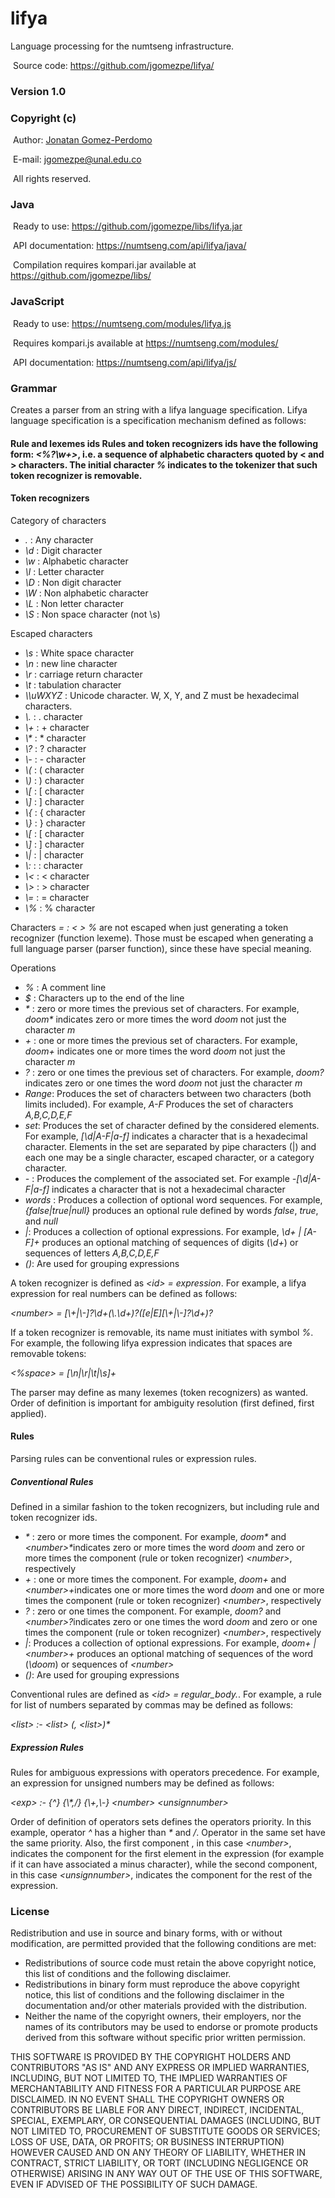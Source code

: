 # lifya
Language processing for the numtseng infrastructure. 

&nbsp;Source code: <A HREF="https://github.com/jgomezpe/lifya/">https://github.com/jgomezpe/lifya/</A>

<h3>Version 1.0</h3>
<h3>Copyright (c)</h3>
&nbsp;Author: <A HREF="https://disi.unal.edu.co/~jgomezpe/"> Jonatan Gomez-Perdomo </A>

&nbsp;E-mail: <A HREF="mailto:jgomezpe@unal.edu.co">jgomezpe@unal.edu.co</A>

&nbsp;All rights reserved.

<h3>Java</h3>

&nbsp;Ready to use: <A HREF="https://github.com/jgomezpe/libs/lifya.jar">https://github.com/jgomezpe/libs/lifya.jar</A>

&nbsp;API documentation: <A HREF="https://numtseng.com/api/lifya/java/">https://numtseng.com/api/lifya/java/</A>

&nbsp;Compilation requires kompari.jar available at <A HREF="https://github.com/jgomezpe/libs/">https://github.com/jgomezpe/libs/</A>

<h3>JavaScript</h3>

&nbsp;Ready to use: <A HREF="https://numtseng.com/modules/lifya.js">https://numtseng.com/modules/lifya.js</A>

&nbsp;Requires kompari.js available at <A HREF="https://numtseng.com/modules/">https://numtseng.com/modules/</A>

&nbsp;API documentation: <A HREF="https://numtseng.com/api/lifya/js/">https://numtseng.com/api/lifya/js/</A>

<h3>Grammar</h3>
     <p>Creates a parser from an string with a lifya language specification. Lifya language specification
     is a specification mechanism defined as follows:</p>
     <h4>Rule and lexemes ids</43>
     Rules and token recognizers ids have the following form: <i>&lt;%?\w+&gt;</i>, i.e. a sequence of
     alphabetic characters quoted by &lt; and &gt; characters. The initial character <i>%</i> indicates to the 
     tokenizer that such token recognizer is removable.
     <h4>Token recognizers</h4>
     <p>Category of characters</p>
     <ul>
     <li> <i>.</i> : Any character </li>
     <li> <i>\d</i> : Digit character </li>
     <li> <i>\w</i> : Alphabetic character </li>
     <li> <i>\l</i> : Letter character </li>
     <li> <i>\D</i> : Non digit character </li>
     <li> <i>\W</i> : Non alphabetic character </li>
     <li> <i>\L</i> : Non letter character </li>
     <li> <i>\S</i> : Non space character (not \s) </li>
     </ul>
     <p>Escaped characters</p>
     <ul>
     <li> <i>\s</i> : White space character </li>
     <li> <i>\n</i> : new line character </li>
     <li> <i>\r</i> : carriage return character </li>
     <li> <i>\t</i> : tabulation character </li>
     <li> <i>\\uWXYZ</i> : Unicode character. W, X, Y, and Z must be hexadecimal characters.</li>
     <li> <i>\.</i> : . character </li>
     <li> <i>\+</i> : + character </li>
     <li> <i>\*</i> : * character </li>
     <li> <i>\?</i> : ? character </li>
     <li> <i>\-</i> : - character </li>
     <li> <i>\(</i> : ( character </li>
     <li> <i>\)</i> : ) character </li>
     <li> <i>\[</i> : [ character </li>
     <li> <i>\]</i> : ] character </li>
     <li> <i>\{</i> : { character </li>
     <li> <i>\}</i> : } character </li>
     <li> <i>\[</i> : [ character </li>
     <li> <i>\]</i> : ] character </li>
     <li> <i>\|</i> : | character </li>
     <li> <i>\:</i> : : character </li>
     <li> <i>\&lt;</i> : &lt; character </li>
     <li> <i>\&gt;</i> : &gt; character </li>
     <li> <i>\=</i> : = character </li>
     <li> <i>\%</i> : % character </li>
     </ul>
     <p> Characters <i>= : &lt; &gt; %</i> are not escaped when just generating a token recognizer (function lexeme). Those must be escaped when generating a full language parser (parser function), since these have special meaning. </p>
     <p>Operations</p>
     <ul>
     <li> <i>%</i> : A comment line</li>
     <li> <i>$</i> : Characters up to the end of the line</li>
     <li> <i>*</i> : zero or more times the previous set of characters. For example, <i>doom*</i> indicates 
     zero or more times the word <i>doom</i> not just the character <i>m</i> </li>
     <li> <i>+</i> : one or more times the previous set of characters. For example, <i>doom+</i> indicates 
     one or more times the word <i>doom</i> not just the character <i>m</i> </li>
     <li> <i>?</i> : zero or one times the previous set of characters. For example, <i>doom?</i> indicates 
     zero or one times the word <i>doom</i> not just the character <i>m</i> </li>
     <li> <i>Range</i>: Produces the set of characters between two characters (both limits included). For example,
     <i>A-F</i> Produces the set of characters <i>A,B,C,D,E,F</i>
     <li> <i>set</i>: Produces the set of character defined by the considered elements. For example, <i>[\d|A-F|a-f]</i> indicates a character that is a hexadecimal character. Elements in the set are separated by pipe characters (|) and each one may be a single character, escaped character, or a category character.</li>
     <li> <i>-</i> : Produces the complement of the associated set. For example <i>-[\d|A-F|a-f]</i> indicates
     a character that is not a hexadecimal character</li>
     <li> <i>words</i> : Produces a collection of optional word sequences. For example, <i>{false|true|null}</i> produces an optional rule defined by words <i>false</i>, <i>true</i>, and <i>null</i></li>
     <li> <i>|</i>: Produces a collection of optional expressions. For example, <i>\d+ | [A-F]+</i> produces an optional matching of sequences of digits (<i>\d+</i>) or sequences of letters <i>A,B,C,D,E,F</i>    
     <li> <i>()</i>: Are used for grouping expressions</li>    
     </ul>
     <p> A token recognizer is defined as <i>&lt;id&gt; = expression</i>. For example, 
     a lifya expression for real numbers can be defined as follows: </p>
     <p> <i>&lt;number&gt; = [\+|\-]?\d+(\.\d+)?([e|E][\+|\-]?\d+)?</i> </p>
     <p>If a token recognizer is removable, its name must initiates with symbol <i>%</i>. For example, the following lifya expression indicates that spaces are removable tokens:</p>
     <p> <i>&lt;%space&gt; = [\n|\r|\t|\s]+</i> </p>
     <p>The parser may define as many lexemes (token recognizers) as wanted. Order of definition is important
     for ambiguity resolution (first defined, first applied).</p>
     <h4>Rules</h4>
     <p>Parsing rules can be conventional rules or expression rules.</p>
     <h5>Conventional Rules</h5>
     <p>Defined in a similar fashion to the token recognizers, but including rule and token recognizer ids.
     <ul>
     <li> <i>*</i> : zero or more times the component. For example, <i>doom*</i> and <i>&lt;number&gt;*</i>indicates zero or more times the word <i>doom</i> and zero or more times the component (rule or token recognizer) <i>&lt;number&gt;</i>, respectively</li>
     <li> <i>+</i> : one or more times the component. For example, <i>doom+</i> and <i>&lt;number&gt;+</i>indicates one or more times the word <i>doom</i> and one or more times the component (rule or token recognizer) <i>&lt;number&gt;</i>, respectively</li>
     <li> <i>?</i> : zero or one times the component. For example, <i>doom?</i> and <i>&lt;number&gt;?</i>indicates zero or one times the word <i>doom</i> and zero or one times the component (rule or token recognizer) <i>&lt;number&gt;</i>, respectively</li>
     <li> <i>|</i>: Produces a collection of optional expressions. For example, <i>doom+ | &lt;number&gt;+</i> produces an optional matching of sequences of the word (<i>\doom</i>) or sequences of <i>&lt;number&gt;</i>
     <li> <i>()</i>: Are used for grouping expressions</li>   
     </ul> 
     <p>Conventional rules are defined as <i>&lt;id&gt; = regular_body.</i>. For example, a rule for list of
     numbers separated by commas may be defined as follows:</p>
     <p> <i>&lt;list&gt; :- &lt;list&gt; (, &lt;list&gt;)*</i> </p>
     <h5>Expression Rules</h5>
     <p>Rules for ambiguous expressions with operators precedence. For example, an expression for unsigned numbers
     may be defined as follows:</p>
     <p> <i>&lt;exp&gt; :- {&#94;} {\*,/} {\+,\-} &lt;number&gt; &lt;unsignnumber&gt; </i> </p>
     <p> Order of definition of operators sets defines the operators priority. In this example, 
     operator <i>&#94;</i> has a higher than <i>*</i> and <i>/</i>. Operator in the same set have the same priority. Also, the first component , in this case <i>&lt;number&gt;</i>, indicates the component for the first element in the expression (for example if it can have associated a minus character), while the second component, in this case <i>&lt;unsignnumber&gt;</i>, indicates the component for the rest of the expression.

<h3>License</h3>
Redistribution and use in source and binary forms, with or without modification, are permitted provided that the following conditions are met:

<ul>
    <li> Redistributions of source code must retain the above copyright notice,
            this list of conditions and the following disclaimer.</li>
    <li> Redistributions in binary form must reproduce the above copyright notice,
            this list of conditions and the following disclaimer in the documentation
            and/or other materials provided with the distribution.</li>
    <li> Neither the name of the copyright owners, their employers, nor the
            names of its contributors may be used to endorse or promote products
            derived from this software without specific prior written permission.</li>
</ul>

THIS SOFTWARE IS PROVIDED BY THE COPYRIGHT HOLDERS AND CONTRIBUTORS "AS IS"
        AND ANY EXPRESS OR IMPLIED WARRANTIES, INCLUDING, BUT NOT LIMITED TO, THE
        IMPLIED WARRANTIES OF MERCHANTABILITY AND FITNESS FOR A PARTICULAR PURPOSE ARE
        DISCLAIMED.  IN NO EVENT SHALL THE COPYRIGHT OWNERS OR CONTRIBUTORS BE
        LIABLE FOR ANY DIRECT, INDIRECT, INCIDENTAL, SPECIAL, EXEMPLARY, OR
        CONSEQUENTIAL DAMAGES (INCLUDING, BUT NOT LIMITED TO, PROCUREMENT OF
        SUBSTITUTE GOODS OR SERVICES; LOSS OF USE, DATA, OR PROFITS; OR BUSINESS INTERRUPTION)
        HOWEVER CAUSED AND ON ANY THEORY OF LIABILITY, WHETHER IN CONTRACT, STRICT LIABILITY,
        OR TORT (INCLUDING NEGLIGENCE OR OTHERWISE) ARISING IN ANY WAY OUT OF THE USE OF 
        THIS SOFTWARE, EVEN IF ADVISED OF THE POSSIBILITY OF SUCH DAMAGE.
